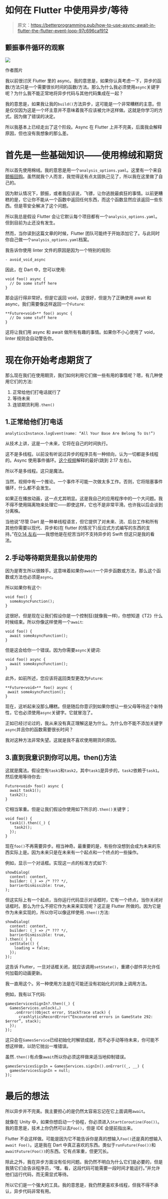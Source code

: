 # 如何在 Flutter 中使用异步/等待

> 原文：<https://betterprogramming.pub/how-to-use-async-await-in-flutter-the-flutter-event-loop-97c696caf912>

## 颤振事件循环的观察

![](img/80c43df65a060e8099323c218743af99.png)

作者图片

我以前很讨厌 Flutter 里的 async。我的意思是，如果你认真考虑一下，异步的函数/方法只是一个需要很长时间的函数/方法。那么为什么我必须使用`async`关键字呢？为什么我不能正常地将异步代码与其他代码集成在一起？

我的意思是，如果我让我的`build()`方法异步，这可能是一个非常糟糕的主意。但是仅仅因为这是一个坏主意并不意味着我不应该被允许这样做。这就是你学习的方式。因为做了错误的决定。

所以我基本上已经走出了这个阶段。Async 在 Flutter 上并不完美，后面我会解释原因，但也没有我想象的那么差。

# 首先是一些基础知识——使用棉绒和期货

所以首先使用棉绒。我的意思是用一个`analysis_options.yaml`。这里有一个来自[颤振回购](https://github.com/flutter/flutter/blob/master/analysis_options.yaml)。虽然就我个人而言，我觉得这有点太固执己见了，所以我在这里做了自己的。

因为默认情况下，颤振，或者我应该说，飞镖，让你逃脱最疯狂的事情。以前更糟糕的是，它让你不能从一个函数中返回任何东西，而这个函数显然应该返回一些东西。但是零安全解决了这个问题。

所以我总是假设 Flutter 会让它默认每个项目都有一个`analysis_options.yaml`。但到目前为止还没有发生。

然而，当你读到这篇文章的时候，Flutter 团队可能终于开始添加它了。与此同时你自己做一个`analysis_options.yaml`档案。

我告诉你使用 linter 文件的原因是因为一个特别的规则:

```
- avoid_void_async
```

因此，在 Dart 中，您可以使用:

```
void foo() async {
  // Do some stuff here
}
```

那会运行得非常好。但是它返回 void，这很好，但是为了正确使用 await 和 async，我们需要像这样返回一个`Future`:

```
**Future<void>** foo() async {
  // Do some stuff here
}
```

这将让我们用 async 和 await 做所有有趣的事情。如果你不小心使用了 void，linter 规则会自动警告你。

# 现在你开始考虑期货了

那么现在我们在使用期货，我们如何利用它们做一些有用的事情呢？嗯，有几种使用它们的方法:

1.  正常给他们打电话就行了
2.  等待未来
3.  连锁期货利用`.then()`

## 1.正常给他们打电话

```
analyticsInstance.logEvent(name: “All Your Base Are Belong To Us!”)
```

从技术上讲，这是一个未来，它将在自己的时间执行。

这不是多线程。以前没有听说过异步的程序员有一种倾向，认为一切都是多线程的。Async 使用事件循环。[这个视频](https://www.youtube.com/watch?time_continue=1&v=vl_AaCgudcY&feature=emb_title)解释的最好(跳到 2:17 左右)。

所以不是多线程。这只是魔法。

当然，视频中有一个推论。一个事件不可能一次做太多工作。否则，它将阻塞事件循环，什么都不会发生。

如果正在播放动画，这一点尤其明显。这是我自己的应用程序中的一个大问题。我不得不使用隔离物来处理它——即使这样，它也不是非常平滑。也许我以后会谈到分离株。

当他说“尽管 Dart 是一种单线程语言，但它提供了对未来、流、后台工作和所有其他你需要以现代、异步和(在 flutter 的情况下)反应式方式编写的东西的支持。”在[0:14 左右](https://www.youtube.com/watch?v=vl_AaCgudcY&t=14s)——我想他是在挖苦当时不支持异步的 Swift 但这只是我的看法。

## 2.手动等待期货是我以前使用的

因为是寄生所以很棘手。这意味着如果你`await`一个异步函数或方法，那么这个函数或方法也必须是`async`。

所以如果你有这个:

```
void foo() {
  someAsyncFunction();
}
```

这很好。但是现在让我们假设你是一个控制狂(就像我一样)，你想知道《T2》什么时候结束。所以你像这样使用一个`await`:

```
void foo() {
  await someAsyncFunction();
}
```

但是这会给你一个错误。因为你需要`async`关键词:

```
void foo() async {
  await someAsyncFunction();
}
```

此外，如前所述，您应该将返回类型更改为`Future`:

```
**Future<void>** foo() async {
 await someAsyncFunction();
}
```

现在，这听起来没那么糟糕。但是随后你意识到如果你想让一些父母等待这个新特性，它也必须使用`async`关键字。它就冒泡了。

正如已经讨论过的，我从来没有真正理解这是为什么。为什么你不能不添加关键字`async`并且你的函数需要很长时间？

我对这种方法非常失望。这就是我不喜欢使用期货的原因。

## 3.直到我意识到你可以用。then()方法

这就是魔法。假设您有`task1`和`task2`，其中`task1`是异步的，`task2`依赖于`task1`。然后使用等待你去:

```
Future<void> foo() async {
  await task1();
  task2();
}
```

它相当笨重。但是让我们假设你使用如下所示的`.then()`关键字；

```
void foo() {
  task1().then((_) {
    task2();
  });
}
```

现在`foo()`不再需要异步。相当神奇。最重要的是，有些你没想到会成为未来的东西实际上是。因为未来只是在未来有一个起点和一个终点的一些操作。

例如，显示一个对话框。实现这一点的标准方式如下:

```
showDialog(
  context: context,
  builder: (_) => /* ??? */,
  barrierDismissible: true,
);
```

但这实际上有一个起点，当你运行代码显示对话框时，它有一个终点，当你关闭对话框时。那么为什么不把它作为未来来实现呢？这正是 Flutter 所做的。因为它是作为未来实现的，所以你可以像这样使用`.then()`方法:

```
showDialog(
  context: context,
  builder: (_) => /* ??? */,
  barrierDismissible: true,
).then((_) {
  setState(() {
    loading = false;
  });
});
```

这告诉 Flutter，一旦对话框关闭，就应该调用`setState()`，重建小部件并允许任何加载的动画更新。

我一直用这个。另一种使用方法是在可能还没有初始化的对象上调用方法。

例如，我有以下代码:

```
gamesServicesSignIn?.then((_) {
  GamesServices.unlock(…)
    .onError((Object error, StackTrace stack) {
      crashlyticsRecordError(“Encountered errors in GameState 292: $error”, stack);
  });
});
```

这只会在`GamesService`已经初始化时解锁成就，而不必手动等待未来，你可能不想这样做，以防它抛出一堆错误。

虽然`.then()`有点像`await`所以你必须这样做来适当地抑制错误。

```
gamesServicesSignIn = GamesServices.signIn().onError((_, __) {
  gamesServicesSignIn = null;
});
```

# 最后的想法

所以异步并不完美。我主要担心的是仍然太容易忘记在它上面调用`await`。

就像在 Unity 中，如果你想启动一个协程，你必须进入`StartCoroutine(Foo())`。我的意思是，技术上你仍然可以去`Foo()`，但是 IDE 会提前指出来。

Flutter 不会这样做。可能是因为它不能告诉你是真的想输入`Foo()`还是真的想输入`await Foo()`。这是我在 Dart 中真正喜欢的东西。类似于`runFuture(Foo())`和`awaitFuture(Foo())`的东西。它有点笨重，但更冗长。

除此之外，我在异步方面没有任何问题。我仍然不明白为什么它们是必要的，但是我猜它们会告诉程序员，“嘿，看，这段代码可能需要一段时间才能运行。”并允许他们运行代码，而无需显式等待。

所以它们是一个强大的工具。我的意思是，我仍然更喜欢多线程，但我不得不承认，异步代码非常有用。